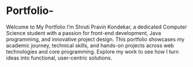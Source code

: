 # Portfolio-
Welcome to My Portfolio
I’m Shruti Pravin Kondekar, a dedicated Computer Science student with a passion for front-end development, Java programming, and innovative project design. This portfolio showcases my academic journey, technical skills, and hands-on projects across web technologies and core programming. Explore my work to see how I turn ideas into functional, user-centric solutions.
